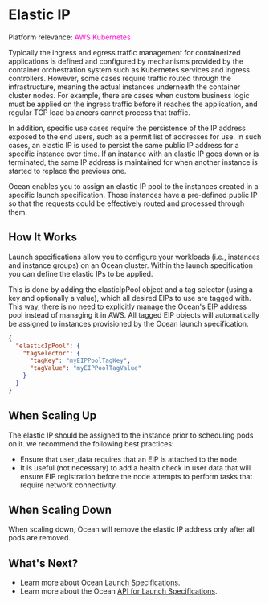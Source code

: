# Elastic IP

Platform relevance: <font color="#FC01CC">AWS Kubernetes</font> 

Typically the ingress and egress traffic management for containerized applications is defined and configured by mechanisms provided by the container orchestration system such as Kubernetes services and ingress controllers. However, some cases require traffic routed through the infrastructure, meaning the actual instances underneath the container cluster nodes. For example, there are cases when custom business logic must be applied on the ingress traffic before it reaches the application, and regular TCP load balancers cannot process that traffic.

In addition, specific use cases require the persistence of the IP address exposed to the end users, such as a permit list of addresses for use. In such cases, an elastic IP is used to persist the same public IP address for a specific instance over time. If an instance with an elastic IP goes down or is terminated, the same IP address is maintained for when another instance is started to replace the previous one.

Ocean enables you to assign an elastic IP pool to the instances created in a specific launch specification. Those instances have a pre-defined public IP so that the requests could be effectively routed and processed through them.

## How It Works

Launch specifications allow you to configure your workloads (i.e., instances and instance groups) on an Ocean cluster. Within the launch specification you can define the elastic IPs to be applied.

This is done by adding the elasticIpPool object and a tag selector (using a key and optionally a value), which all desired EIPs to use are tagged with. This way, there is no need to explicitly manage the Ocean's EIP address pool instead of managing it in AWS. All tagged EIP objects will automatically be assigned to instances provisioned by the Ocean launch specification.

```json
{
  "elasticIpPool": {
    "tagSelector": {
      "tagKey": "myEIPPoolTagKey",
      "tagValue": "myEIPPoolTagValue"
    }
  }
}
```

## When Scaling Up

The elastic IP should be assigned to the instance prior to scheduling pods on it. we recommend the following best practices:

- Ensure that user_data requires that an EIP is attached to the node.
- It is useful (not necessary) to add a health check in user data that will ensure EIP registration before the node attempts to perform tasks that require network connectivity.

## When Scaling Down

When scaling down, Ocean will remove the elastic IP address only after all pods are removed.

## What's Next?

- Learn more about Ocean [Launch Specifications](ocean/features/launch-specifications).
- Learn more about the Ocean [API for Launch Specifications](https://docs.spot.io/api/#operation/OceanAWSLaunchSpecCreate).
